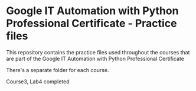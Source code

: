 # Google IT Automation with Python Professional Certificate - Practice files

This repository contains the practice files used throughout the courses that are
part of the Google IT Automation with Python Professional Certificate

There's a separate folder for each course.

Course3, Lab4 completed
